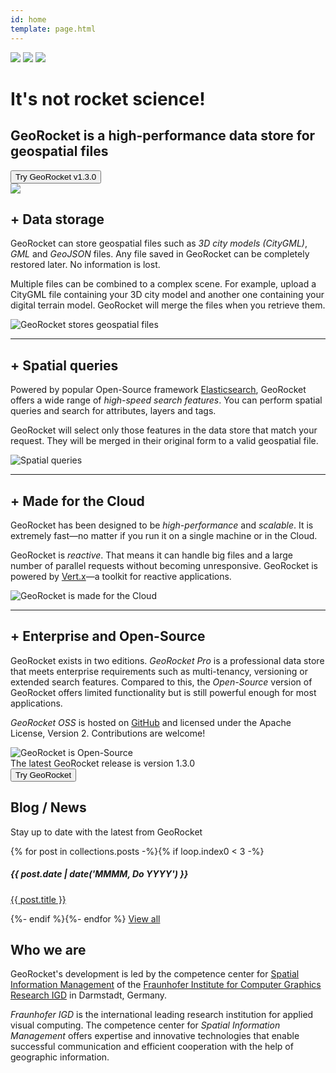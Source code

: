 ```yaml
---
id: home
template: page.html
---
```


<div id="welcome" class="scrollme">
<img class="whiteclouds animateme" data-when="span" data-from="0" data-to="1" data-translatey="150" data-easing="linear" src="{{ site.url }}/images/whiteclouds.svg">
<img class="blueclouds animateme" data-when="span" data-from="0" data-to="1" data-opacity="0.5" data-translatey="300" data-easing="linear" src="{{ site.url }}/images/blueclouds.svg">
<img class="outer-space" src="{{ site.url }}/images/outer-space.svg">
<div class="blue-bg animateme" data-when="span" data-from="0.1" data-to="0.4" data-opacity="0" data-easing="linear"></div>
<div class="container">
  <div class="row">
    <div class="col-md-8">
      <h1>It's not rocket science!</h1>
      <h2 class="hidden-xs-down">GeoRocket is a high-performance data store for geospatial files</h2>
      <a href="{{ site.url }}/try"><button type="button" class="btn btn-secondary hidden-sm-down try">Try GeoRocket v1.3.0</button></a>
    </div>
    <div class="col-md-4">
      <img class="rocket" src="{{ site.url }}/images/rocket.svg">
    </div>
  </div>
</div>
</div>

<div class="container">
<div class="row">
<div class="col-12">

<div class="row featurette">
<div class="col-md-7">
  <h2 class="featurette-heading"><span class="plus">+</span> Data storage</h2>
  <p>GeoRocket can store geospatial files such as <em>3D city models (CityGML)</em>,
  <em>GML</em> and <em>GeoJSON</em> files. Any file saved in GeoRocket can be completely restored later.
  No information is lost.</p>
  <p>Multiple files can be combined to a complex scene. For example, upload a CityGML file containing your
  3D city model and another one containing your digital terrain model. GeoRocket will merge the files
  when you retrieve them.</p>
</div>
<div class="col-md-5">
  <img class="featurette-image img-fluid center-block" src="{{ site.url }}/images/geospatial-files.svg" alt="GeoRocket stores geospatial files">
</div>
</div>

<hr class="featurette-divider">

<div class="row featurette">
<div class="col-md-7 push-md-5">
  <h2 class="featurette-heading"><span class="plus">+</span> Spatial queries</h2>
  <p>Powered by popular Open-Source framework <a href="https://www.elastic.co">Elasticsearch</a>,
  GeoRocket offers a wide range of <em>high-speed search features</em>. You can perform spatial queries and search for
  attributes, layers and tags.</p>
  <p>GeoRocket will select only those features in the data store that match your request. They
  will be merged in their original form to a valid geospatial file.</p>
</div>
<div class="col-md-5 pull-md-7">
  <img class="featurette-image img-fluid center-block" src="{{ site.url }}/images/spatial-queries.svg" alt="Spatial queries">
</div>
</div>

<hr class="featurette-divider">

<div class="row featurette">
<div class="col-md-7">
  <h2 class="featurette-heading"><span class="plus">+</span> Made for the Cloud</span></h2>
  <p>GeoRocket has been designed to be <em>high-performance</em> and <em>scalable</em>.
  It is extremely fast&mdash;no matter if you run it on a single machine or in the Cloud.</p>
  <p>GeoRocket is <em>reactive</em>. That means it can handle big files and
  a large number of parallel requests without becoming unresponsive. GeoRocket is
  powered by <a href="http://vertx.io">Vert.x</a>&mdash;a toolkit for reactive applications.</p>
</div>
<div class="col-md-5">
  <img class="featurette-image img-fluid center-block" src="{{ site.url }}/images/made-for-cloud.svg" alt="GeoRocket is made for the Cloud">
</div>
</div>

<hr class="featurette-divider">

<div class="row featurette">
<div class="col-md-7 push-md-5">
  <h2 class="featurette-heading"><span class="plus">+</span> Enterprise and Open-Source</span></h2>
  <p>GeoRocket exists in two editions. <em>GeoRocket Pro</em> is a professional data store
  that meets enterprise requirements such as multi-tenancy, versioning or extended
  search features. Compared to this, the <em>Open-Source</em> version of GeoRocket offers
  limited functionality but is still powerful enough for most applications.</p>

  <p><em>GeoRocket OSS</em> is hosted on <a href="https://github.com/georocket/georocket">GitHub</a>
  and licensed under the Apache License, Version 2. Contributions are welcome!</p>
</div>
<div class="col-md-5 pull-md-7">
  <img class="featurette-image img-fluid center-block" src="{{ site.url }}/images/open-source.svg" alt="GeoRocket is Open-Source">
</div>
</div>

</div>
</div>
</div>

<div class="home-try-container">
  <div class="container">
    <div class="row">
      <div class="col-md-9">
        The latest GeoRocket release is version 1.3.0
      </div>
      <div class="col-md-3">
        <a href="{{ site.url }}/try"><button type="button" class="btn btn-secondary try">Try GeoRocket</button></a>
      </div>
    </div>
  </div>
</div>

<div class="container">
  <div class="row">
    <div class="col-md-6 news-column">
      <h2>Blog / News</h2>
      <p class="lead">Stay up to date with the latest from GeoRocket</p>
      {% for post in collections.posts -%}{% if loop.index0 < 3 -%}
      <h5>{{ post.date | date('MMMM, Do YYYY') }}</h5>
      <p><a href="{{ site.url }}/blog/{{ post.slug }}">{{ post.title }}</a></p>
      {%- endif %}{%- endfor %}
      <a href="{{ site.url }}/blog" class="btn btn-secondary mb-4">View all</a>
    </div>
    <div class="col-md-6">
      <h2>Who we are</h2>
      <p>GeoRocket's development is led by the competence center for
      <a href="http://www.igd.fraunhofer.de/en/competences/technologies/spatial-information-management">Spatial Information Management</a> of the
      <a href="http://www.igd.fraunhofer.de/">Fraunhofer Institute for Computer
      Graphics Research IGD</a> in Darmstadt, Germany.</p>
      <p><em>Fraunhofer IGD</em> is the international leading research institution for
      applied visual computing. The competence center
      for <em>Spatial Information Management</em> offers expertise and innovative
      technologies that enable successful communication and efficient
      cooperation with the help of geographic information.</p>
    </div>
  </div>
</div>
